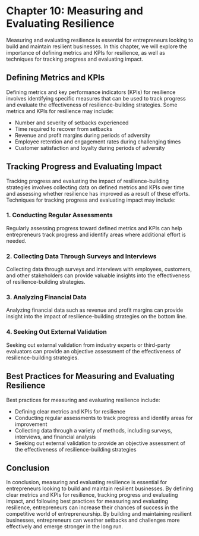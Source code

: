 Chapter 10: Measuring and Evaluating Resilience
===============================================

Measuring and evaluating resilience is essential for entrepreneurs looking to build and maintain resilient businesses. In this chapter, we will explore the importance of defining metrics and KPIs for resilience, as well as techniques for tracking progress and evaluating impact.

Defining Metrics and KPIs
-------------------------

Defining metrics and key performance indicators (KPIs) for resilience involves identifying specific measures that can be used to track progress and evaluate the effectiveness of resilience-building strategies. Some metrics and KPIs for resilience may include:

* Number and severity of setbacks experienced
* Time required to recover from setbacks
* Revenue and profit margins during periods of adversity
* Employee retention and engagement rates during challenging times
* Customer satisfaction and loyalty during periods of adversity

Tracking Progress and Evaluating Impact
---------------------------------------

Tracking progress and evaluating the impact of resilience-building strategies involves collecting data on defined metrics and KPIs over time and assessing whether resilience has improved as a result of these efforts. Techniques for tracking progress and evaluating impact may include:

### 1. Conducting Regular Assessments

Regularly assessing progress toward defined metrics and KPIs can help entrepreneurs track progress and identify areas where additional effort is needed.

### 2. Collecting Data Through Surveys and Interviews

Collecting data through surveys and interviews with employees, customers, and other stakeholders can provide valuable insights into the effectiveness of resilience-building strategies.

### 3. Analyzing Financial Data

Analyzing financial data such as revenue and profit margins can provide insight into the impact of resilience-building strategies on the bottom line.

### 4. Seeking Out External Validation

Seeking out external validation from industry experts or third-party evaluators can provide an objective assessment of the effectiveness of resilience-building strategies.

Best Practices for Measuring and Evaluating Resilience
------------------------------------------------------

Best practices for measuring and evaluating resilience include:

* Defining clear metrics and KPIs for resilience
* Conducting regular assessments to track progress and identify areas for improvement
* Collecting data through a variety of methods, including surveys, interviews, and financial analysis
* Seeking out external validation to provide an objective assessment of the effectiveness of resilience-building strategies

Conclusion
----------

In conclusion, measuring and evaluating resilience is essential for entrepreneurs looking to build and maintain resilient businesses. By defining clear metrics and KPIs for resilience, tracking progress and evaluating impact, and following best practices for measuring and evaluating resilience, entrepreneurs can increase their chances of success in the competitive world of entrepreneurship. By building and maintaining resilient businesses, entrepreneurs can weather setbacks and challenges more effectively and emerge stronger in the long run.
